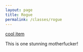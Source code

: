 ```yaml
---
layout: page
title: Rogue
permalink: /classes/rogue
---
```

[cool item](https://www.wowhead.com/item=31015)

This is one stunning motherfucker!

